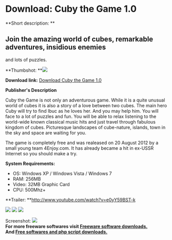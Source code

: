 # Download: Cuby the Game 1.0

**Short description: **

## Join the amazing world of cubes, remarkable adventures, insidious enemies
and lots of puzzles.

  
**Thumbshot: **![](http://www.freewarefiles.com/screenshot/cubythegame_md.jpg)   
  
**Download link:** [Download Cuby the Game 1.0](http://freesoftwares.boysofts.com/Cuby-the-Game_program_79072.html)  
  

**Publisher's Description**  
  

Cuby the Game is not only an adventurous game. While it is a quite unusual
world of cubes it is also a story of a love between two cubes. The main hero
Cuby will try to find Ibuc as he loves her. And you may help him. You will
face to a lot of puzzles and fun. You will be able to relax listening to the
world-wide known classical music hits and just travel through fabulous kingdom
of cubes. Picturesque landscapes of cube-nature, islands, town in the sky and
space are waiting for you.

The game is completely free and was realeased on 20 August 2012 by a small
young team 4Enjoy.com. It has already became a hit in ex-USSR Internet so you
should make a try.

**System Requirements:**

  * OS: Windows XP / Windows Vista / Windows 7 
  * RAM: 256MB 
  * Video: 32MB Graphic Card 
  * CPU: 500Mhz+ 

**Trailer: **<http://www.youtube.com/watch?v=e0yY59BST-k>

![](http://cuby.4enjoy.com/content/screen1s.jpg)
![](http://cuby.4enjoy.com/content/screen2s.jpg)
![](http://cuby.4enjoy.com/content/screen3s.jpg)

  
  
Screenshot: ![](http://www.freewarefiles.com/screenshot/cubythegame.jpg)  
**For more freeware softwares visit [Freeware software downloads.](http://freesoftwares.boysofts.com/)**   
**And [Free softwares and php script downloads.](http://www.boysofts.com/)**

